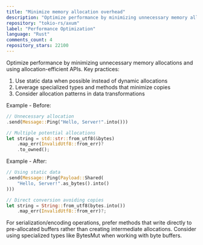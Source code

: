 ```yaml
---
title: "Minimize memory allocation overhead"
description: "Optimize performance by minimizing unnecessary memory allocations and using allocation-efficient APIs. Key practices include using static data when possible instead of dynamic allocations, leveraging specialized types and methods that minimize copies, and considering allocation patterns in data transformations."
repository: "tokio-rs/axum"
label: "Performance Optimization"
language: "Rust"
comments_count: 4
repository_stars: 22100
---
```


Optimize performance by minimizing unnecessary memory allocations and using allocation-efficient APIs. Key practices:

1. Use static data when possible instead of dynamic allocations
2. Leverage specialized types and methods that minimize copies
3. Consider allocation patterns in data transformations

Example - Before:
```rust
// Unnecessary allocation
.send(Message::Ping("Hello, Server!".into()))

// Multiple potential allocations
let string = std::str::from_utf8(&bytes)
    .map_err(InvalidUtf8::from_err)?
    .to_owned();
```

Example - After:
```rust
// Using static data
.send(Message::Ping(Payload::Shared(
    "Hello, Server!".as_bytes().into()
)))

// Direct conversion avoiding copies
let string = String::from_utf8(bytes.into())
    .map_err(InvalidUtf8::from_err)?;
```

For serialization/encoding operations, prefer methods that write directly to pre-allocated buffers rather than creating intermediate allocations. Consider using specialized types like BytesMut when working with byte buffers.